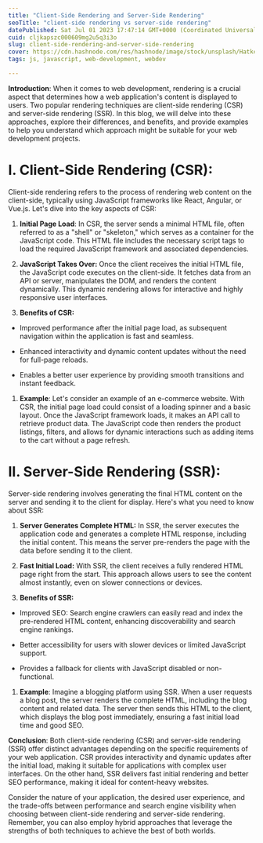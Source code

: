 ```yaml
---
title: "Client-Side Rendering and Server-Side Rendering"
seoTitle: "client-side rendering vs server-side rendering"
datePublished: Sat Jul 01 2023 17:47:14 GMT+0000 (Coordinated Universal Time)
cuid: cljkapszc000609mg2u5q3i3o
slug: client-side-rendering-and-server-side-rendering
cover: https://cdn.hashnode.com/res/hashnode/image/stock/unsplash/Hatkch_piQM/upload/01110a2f9e8341b80eceb057f854ec60.jpeg
tags: js, javascript, web-development, webdev

---
```


**Introduction**: When it comes to web development, rendering is a crucial aspect that determines how a web application's content is displayed to users. Two popular rendering techniques are client-side rendering (CSR) and server-side rendering (SSR). In this blog, we will delve into these approaches, explore their differences, and benefits, and provide examples to help you understand which approach might be suitable for your web development projects.

# I. Client-Side Rendering (CSR):

Client-side rendering refers to the process of rendering web content on the client-side, typically using JavaScript frameworks like React, Angular, or Vue.js. Let's dive into the key aspects of CSR:

1. **Initial Page Load**: In CSR, the server sends a minimal HTML file, often referred to as a "shell" or "skeleton," which serves as a container for the JavaScript code. This HTML file includes the necessary script tags to load the required JavaScript framework and associated dependencies.
    
2. **JavaScript Takes Over:** Once the client receives the initial HTML file, the JavaScript code executes on the client-side. It fetches data from an API or server, manipulates the DOM, and renders the content dynamically. This dynamic rendering allows for interactive and highly responsive user interfaces.
    
3. **Benefits of CSR:**
    

* Improved performance after the initial page load, as subsequent navigation within the application is fast and seamless.
    
* Enhanced interactivity and dynamic content updates without the need for full-page reloads.
    
* Enables a better user experience by providing smooth transitions and instant feedback.
    

1. **Example**: Let's consider an example of an e-commerce website. With CSR, the initial page load could consist of a loading spinner and a basic layout. Once the JavaScript framework loads, it makes an API call to retrieve product data. The JavaScript code then renders the product listings, filters, and allows for dynamic interactions such as adding items to the cart without a page refresh.
    

# II. Server-Side Rendering (SSR):

Server-side rendering involves generating the final HTML content on the server and sending it to the client for display. Here's what you need to know about SSR:

1. **Server Generates Complete HTML:** In SSR, the server executes the application code and generates a complete HTML response, including the initial content. This means the server pre-renders the page with the data before sending it to the client.
    
2. **Fast Initial Load:** With SSR, the client receives a fully rendered HTML page right from the start. This approach allows users to see the content almost instantly, even on slower connections or devices.
    
3. **Benefits of SSR:**
    

* Improved SEO: Search engine crawlers can easily read and index the pre-rendered HTML content, enhancing discoverability and search engine rankings.
    
* Better accessibility for users with slower devices or limited JavaScript support.
    
* Provides a fallback for clients with JavaScript disabled or non-functional.
    

1. **Example**: Imagine a blogging platform using SSR. When a user requests a blog post, the server renders the complete HTML, including the blog content and related data. The server then sends this HTML to the client, which displays the blog post immediately, ensuring a fast initial load time and good SEO.
    

**Conclusion**: Both client-side rendering (CSR) and server-side rendering (SSR) offer distinct advantages depending on the specific requirements of your web application. CSR provides interactivity and dynamic updates after the initial load, making it suitable for applications with complex user interfaces. On the other hand, SSR delivers fast initial rendering and better SEO performance, making it ideal for content-heavy websites.

Consider the nature of your application, the desired user experience, and the trade-offs between performance and search engine visibility when choosing between client-side rendering and server-side rendering. Remember, you can also employ hybrid approaches that leverage the strengths of both techniques to achieve the best of both worlds.